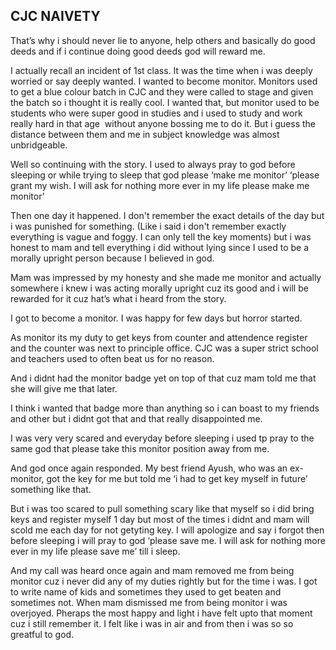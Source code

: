 ## CJC NAIVETY
That’s why i should never lie to anyone, help others and basically do good deeds and if i continue doing good deeds god will reward me.

I actually recall an incident of 1st class. It was the time when i was deeply worried or say deeply wanted. I wanted to become monitor. Monitors used to get a blue colour batch in CJC and they were called to stage and given the batch so i thought it is really cool. I wanted that, but monitor used to be students who were super good in studies and i used to study and work really hard in that age  without anyone bossing me to do it. But i guess the distance between them and me in subject knowledge was almost unbridgeable.

Well so continuing with the story. I used to always pray to god before sleeping or while trying to sleep that god please ‘make me monitor’ ‘please grant my wish. I will ask for nothing more ever in my life please make me monitor’

Then one day it happened. I don't remember the exact details of the day but i was punished for something. (Like i said i don't remember exactly everything is vague and foggy. I can only tell the key moments) but i was honest to mam and tell everything i did without lying since I used to be a morally upright person because I believed in god. 

Mam was impressed by my honesty and she made me monitor and actually somewhere i knew i was acting morally upright cuz its good and i will be rewarded for it cuz hat’s what i heard from the story.

I got to become a monitor. I was happy for few days but horror started.

As monitor its my duty to get keys from counter and attendence register and the counter was next to principle office. CJC was a super strict school and teachers used to often beat us for no reason. 

And i didnt had the monitor badge yet on top of that cuz mam told me that she will give me that later. 

I think i wanted that badge more than anything so i can boast to my friends and other but i didnt got that and that really disappointed me.

I was very very scared and everyday before sleeping i used tp pray to the same god that please take this monitor position away from me.

And god once again responded. My best friend Ayush, who was an ex-monitor, got the key for me but told me ‘i had to get key myself in future’ something like that.

But i was too scared to pull something scary like that myself so i did bring keys and register myself 1 day but most of the times i didnt and mam will scold me each day for not getyting key. I will apologize and say i forgot then before sleeping i will pray to god ‘please save me. I will ask for nothing more ever in my life please save me’ till i sleep.

And my call was heard once again and mam removed me from being monitor cuz i never did any of my duties rightly but for the time i was. I got to write name of kids and sometimes they used to get beaten and sometimes not. When mam dismissed me from being monitor i was overjoyed. Pheraps the most happy and light i have felt upto that moment cuz i still remember it. I felt like i was in air and from then i was so so greatful to god.
